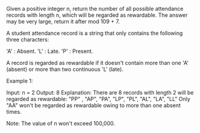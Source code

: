 Given a positive integer n, return the number of all possible attendance records with length n, which will be regarded as rewardable. The answer may be very large, return it after mod 109 + 7.

A student attendance record is a string that only contains the following three characters:



'A' : Absent. 
'L' : Late.
 'P' : Present. 




A record is regarded as rewardable if it doesn't contain more than one 'A' (absent) or more than two continuous 'L' (late).

Example 1:

Input: n = 2
Output: 8 
Explanation:
There are 8 records with length 2 will be regarded as rewardable:
"PP" , "AP", "PA", "LP", "PL", "AL", "LA", "LL"
Only "AA" won't be regarded as rewardable owing to more than one absent times. 



Note:
The value of n won't exceed 100,000.
